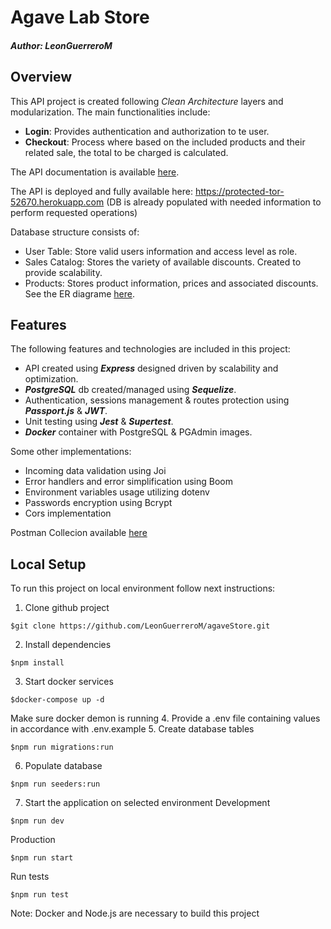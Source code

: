 # Agave Lab Store
##### *Author: LeonGuerreroM*

## Overview
This API project is created following *Clean Architecture* layers and modularization.
The main functionalities include: 
- **Login**: Provides authentication and authorization to te user.
- **Checkout**: Process where based on the included products and their related sale, the total to be charged is calculated.

The API documentation is available [here](https://leafy-sunburst-bf2bb2.netlify.app/).

The API is deployed and fully available here: <https://protected-tor-52670.herokuapp.com> (DB is already populated with needed information to perform requested operations) 

Database structure consists of:
- User Table: Store valid users information and access level as role.
- Sales Catalog: Stores the variety of available discounts. Created to provide scalability.
- Products: Stores product information, prices and associated discounts.
See the ER diagrame [here](https://drive.google.com/file/d/1ZIy3hF9JDYd7-OYs6DlQg63sITKMhXVj/view?usp=share_link).


## Features
The following features and technologies are included in this project:
- API created using ***Express*** designed driven by scalability and optimization.
- ***PostgreSQL*** db created/managed using ***Sequelize***.
- Authentication, sessions management & routes protection using ***Passport.js*** & ***JWT***.
- Unit testing using ***Jest*** & ***Supertest***.
- ***Docker*** container with PostgreSQL & PGAdmin images.

Some other implementations:

- Incoming data validation using Joi
- Error handlers and error simplification using Boom
- Environment variables usage utilizing dotenv
- Passwords encryption using Bcrypt
- Cors implementation

Postman Collecion available [here](https://www.postman.com/leonguerrerom/workspace/agavestore/collection/10932143-890cb9ce-b8d2-4729-b88c-e23c773161d3?action=share&creator=10932143)

## Local Setup
To run this project on local environment follow next instructions: 
1. Clone github project
~~~~~ 
$git clone https://github.com/LeonGuerreroM/agaveStore.git 
~~~~~~
2. Install dependencies
~~~~~ 
$npm install 
~~~~~~
3. Start docker services
~~~~~ 
$docker-compose up -d 
~~~~~~
Make sure docker demon is running
4. Provide a .env file containing values in accordance with .env.example 
5. Create database tables
~~~~~ 
$npm run migrations:run 
~~~~~~
6. Populate database
~~~~~ 
$npm run seeders:run
~~~~~~
7. Start the application on selected environment
Development
~~~~~ 
$npm run dev
~~~~~~
Production
~~~~~ 
$npm run start
~~~~~~
Run tests
~~~~~ 
$npm run test
~~~~~~

Note: Docker and Node.js are necessary to build this project